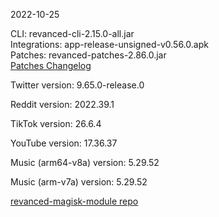 2022-10-25
  
CLI: revanced-cli-2.15.0-all.jar  
Integrations: app-release-unsigned-v0.56.0.apk  
Patches: revanced-patches-2.86.0.jar  
[Patches Changelog](https://github.com/revanced/revanced-patches/releases/tag/v2.86.0)  

Twitter version: 9.65.0-release.0  

Reddit version: 2022.39.1  

TikTok version: 26.6.4  

YouTube version: 17.36.37  

Music (arm64-v8a) version: 5.29.52  

Music (arm-v7a) version: 5.29.52  

[revanced-magisk-module repo](https://github.com/j-hc/revanced-magisk-module)
